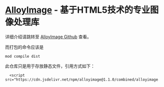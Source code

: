 [AlloyImage](http://alloyteam.github.com/AlloyPhoto/) - 基于HTML5技术的专业图像处理库
===========================

详细介绍请跳转至 [AlloyImage Github](https://github.com/AlloyTeam/AlloyImage) 查看。

而打包的命令应该是
```
mod compile dist
```

此仓库只是用于存放静态文件，引用方式如下：

```
  <script src="https://cdn.jsdelivr.net/npm/alloyimage@1.1.0/combined/alloyimage.min.js"/>
```